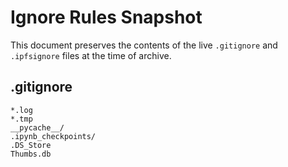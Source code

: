 # Ignore Rules Snapshot

This document preserves the contents of the live `.gitignore` and `.ipfsignore` files at the time of archive.

## .gitignore

```plaintext
*.log
*.tmp
__pycache__/
.ipynb_checkpoints/
.DS_Store
Thumbs.db
